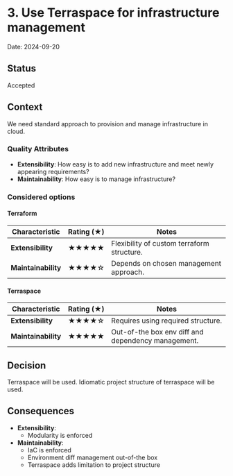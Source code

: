 # 3. Use Terraspace for infrastructure management

Date: 2024-09-20

## Status

Accepted

## Context

We need standard approach to provision and manage infrastructure in cloud.

### Quality Attributes

- **Extensibility**: How easy is to add new infrastructure and meet newly appearing requirements?
- **Maintainability**: How easy is to manage infrastructure?

### Considered options

#### Terraform

| Characteristic      | Rating (★) | Notes                                      |
|---------------------|------------|--------------------------------------------|
| **Extensibility**   | ★★★★★      | Flexibility of custom terraform structure. |
| **Maintainability** | ★★★★☆      | Depends on chosen management approach.     |

#### Terraspace

| Characteristic      | Rating (★) | Notes                                              |
|---------------------|------------|----------------------------------------------------|
| **Extensibility**   | ★★★★☆      | Requires using required structure.                 |
| **Maintainability** | ★★★★★      | Out-of-the box env diff and dependency management. |

## Decision

Terraspace will be used. Idiomatic project structure of terraspace will be used.

## Consequences

- **Extensibility**:
    - Modularity is enforced
- **Maintainability**:
    - IaC is enforced
    - Environment diff management out-of-the box
    - Terraspace adds limitation to project structure